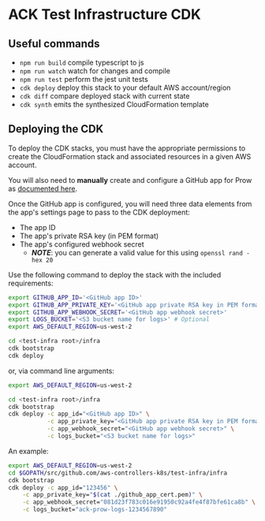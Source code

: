 # ACK Test Infrastructure CDK

## Useful commands

 * `npm run build`   compile typescript to js
 * `npm run watch`   watch for changes and compile
 * `npm run test`    perform the jest unit tests
 * `cdk deploy`      deploy this stack to your default AWS account/region
 * `cdk diff`        compare deployed stack with current state
 * `cdk synth`       emits the synthesized CloudFormation template

## Deploying the CDK
To deploy the CDK stacks, you must have the appropriate permissions to create
the CloudFormation stack and associated resources in a given AWS account.

You will also need to **manually** create and configure a GitHub app for Prow as [documented here](https://github.com/kubernetes-sigs/prow/blob/main/site/content/en/docs/getting-started-deploy.md#github-app).

Once the GitHub app is configured, you will need three data elements from the app's settings page to pass to the CDK deployment:

- The app ID
- The app's private RSA key (in PEM format)
- The app's configured webhook secret
  - **_NOTE_**: you can generate a valid value for this using `openssl rand -hex 20`

Use the following command to deploy the stack with the included requirements:
```bash
export GITHUB_APP_ID='<GitHub app ID>'
export GITHUB_APP_PRIVATE_KEY='<GitHub app private RSA key in PEM format>'
export GITHUB_APP_WEBHOOK_SECRET='<GitHub app webhook secret>'
export LOGS_BUCKET='<S3 bucket name for logs>' # Optional
export AWS_DEFAULT_REGION=us-west-2

cd <test-infra root>/infra
cdk bootstrap
cdk deploy
```

or, via command line arguments:
```bash
export AWS_DEFAULT_REGION=us-west-2

cd <test-infra root>/infra
cdk bootstrap
cdk deploy -c app_id="<GitHub app ID>" \
           -c app_private_key="<GitHub app private RSA key in PEM format>" \
           -c app_webhook_secret="<GitHub app webhook secret>" \
           -c logs_bucket="<S3 bucket name for logs>"
```

An example:
```bash
export AWS_DEFAULT_REGION=us-west-2
cd $GOPATH/src/github.com/aws-controllers-k8s/test-infra/infra
cdk bootstrap
cdk deploy -c app_id="123456" \
    -c app_private_key="$(cat ./github_app_cert.pem)" \
    -c app_webhook_secret="081d23f783c016e91950c92a4fe4f87bfe61ca8b" \
    -c logs_bucket="ack-prow-logs-1234567890"
```